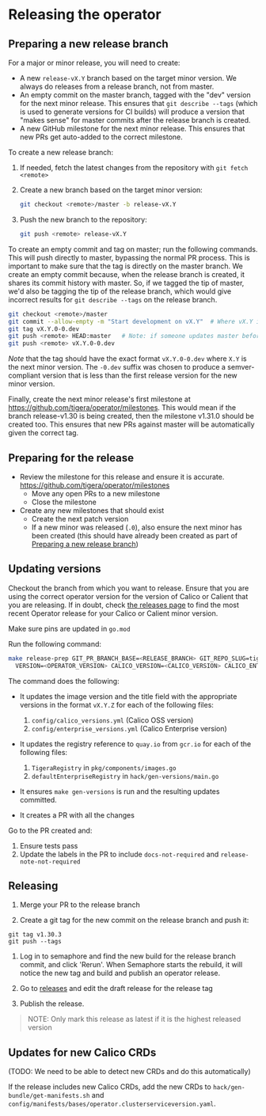 # Releasing the operator

## Preparing a new release branch

For a major or minor release, you will need to create:

- A new `release-vX.Y` branch based on the target minor version.  We always do releases from a release
  branch, not from master.
- An empty commit on the master branch, tagged with the "dev" version for the next minor release.
  This ensures that `git describe --tags` (which is used to generate versions for CI builds) will
  produce a version that "makes sense" for master commits after the release branch is created.
- A new GitHub milestone for the next minor release.  This ensures that new PRs get auto-added to
  the correct milestone.

To create a new release branch:

1. If needed, fetch the latest changes from the repository with `git fetch <remote>`
2. Create a new branch based on the target minor version:

   ```sh
   git checkout <remote>/master -b release-vX.Y
   ```

3. Push the new branch to the repository:

   ```sh
   git push <remote> release-vX.Y
   ```

To create an empty commit and tag on master; run the following commands.  This will push directly to master,
bypassing the normal PR process.  This is important to make sure that the tag is directly on the master branch.
We create an empty commit because, when the release branch is created, it shares its commit history with master.
So, if we tagged the tip of master, we'd also be tagging the tip of the release branch, which would give
incorrect results for `git describe --tags` on the release branch.

   ```sh
   git checkout <remote>/master
   git commit --allow-empty -m "Start development on vX.Y"  # Where vX.Y is the next minor version
   git tag vX.Y.0-0.dev
   git push <remote> HEAD:master   # Note: if someone updates master before you push, delete the tag and start over from the new tip of master.
   git push <remote> vX.Y.0-0.dev
   ```

*Note* that the tag should have the exact format `vX.Y.0-0.dev` where `X.Y` is the next minor version.
The `-0.dev` suffix was chosen to produce a semver-compliant version that is less than the
first release version for the new minor version.

Finally, create the next minor release's first milestone at https://github.com/tigera/operator/milestones.
This would mean if the branch release-v1.30 is being created, then the milestone v1.31.0 should be created too.
This ensures that new PRs against master will be automatically given the correct tag.

## Preparing for the release

- Review the milestone for this release and ensure it is accurate. https://github.com/tigera/operator/milestones
  - Move any open PRs to a new milestone
  - Close the milestone
- Create any new milestones that should exist
   - Create the next patch version
   - If a new minor was released (`.0`), also ensure the next minor has been created (this should have already been created as part of [Preparing a new release branch](#preparing-a-new-release-branch))

## Updating versions

Checkout the branch from which you want to release. Ensure that you are using the correct
operator version for the version of Calico or Calient that you are releasing. If in doubt,
check [the releases page](https://github.com/tigera/operator/releases) to find the most
recent Operator release for your Calico or Calient minor version.

Make sure pins are updated in `go.mod`

Run the following command:

```sh
make release-prep GIT_PR_BRANCH_BASE=<RELEASE_BRANCH> GIT_REPO_SLUG=tigera/operator CONFIRM=true \
  VERSION=<OPERATOR_VERSION> CALICO_VERSION=<CALICO_VERSION> CALICO_ENTERPRISE_VERSION=<CALICO_ENTERPRISE_VERSION> COMMON_VERSION=<COMMON_VERSION>
```

The command does the following:

- It updates the image version and the title field with the appropriate versions in the
format `vX.Y.Z` for each of the following files:
  1. `config/calico_versions.yml` (Calico OSS version)
  2. `config/enterprise_versions.yml` (Calico Enterprise version)

- It updates the registry reference to `quay.io` from `gcr.io` for each of the following files:

  1. `TigeraRegistry` in `pkg/components/images.go`
  2. `defaultEnterpriseRegistry` in `hack/gen-versions/main.go`

- It ensures `make gen-versions` is run and the resulting updates committed.
- It creates a PR with all the changes

Go to the PR created and:

1. Ensure tests pass
2. Update the labels in the PR  to include `docs-not-required` and `release-note-not-required`

## Releasing

1. Merge your PR to the release branch

1. Create a git tag for the new commit on the release branch and push it:

```
git tag v1.30.3
git push --tags
```

1. Log in to semaphore and find the new build for the release branch commit, and
   click 'Rerun'. When Semaphore starts the rebuild, it will notice the new tag and
   build and publish an operator release.

1. Go to [releases](https://github.com/tigera/operator/releases) and edit the draft release for the release tag

1. Publish the release.

  > NOTE: Only mark this release as latest if it is the highest released version

## Updates for new Calico CRDs

(TODO: We need to be able to detect new CRDs and do this automatically)

If the release includes new Calico CRDs, add the new CRDs to `hack/gen-bundle/get-manifests.sh` and `config/manifests/bases/operator.clusterserviceversion.yaml`.

